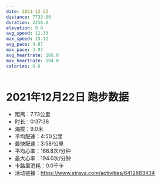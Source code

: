 ```yaml
---
date: 2021-12-22
distance: 7733.80
duration: 2258.0
elevation: 9.0
avg_speed: 12.33
max_speed: 15.12
avg_pace: 4.87
max_pace: 3.97
avg_heartrate: 166.8
max_heartrate: 194.0
calories: 0.0
---
```


# 2021年12月22日 跑步数据

- 距离：7.73公里
- 时长：0:37:38
- 海拔：9.0米
- 平均配速：4:51/公里
- 最快配速：3:58/公里
- 平均心率：166.8次/分钟
- 最大心率：194.0次/分钟
- 卡路里消耗：0.0千卡
- 活动链接：https://www.strava.com/activities/6412883434
